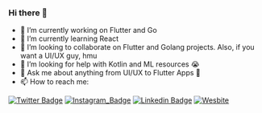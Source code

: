 ### Hi there 👋



- 🔭 I’m currently working on Flutter and Go
- 🌱 I’m currently learning React
- 👯 I’m looking to collaborate on Flutter and Golang projects. Also, if you want a UI/UX guy, hmu
- 🤔 I’m looking for help with Kotlin and ML resources 😭
- 💬 Ask me about anything from UI/UX to Flutter Apps 💪
- 📫 How to reach me:

[![Twitter Badge](https://img.shields.io/badge/-@sidv_22-1ca0f1?style=flat-square&labelColor=1ca0f1&logo=twitter&logoColor=white&link=https://twitter.com/sidv_22)](https://twitter.com/sidv_22) 
[![Instagram_Badge](https://img.shields.io/badge/-@sidv_22-fafafa?style=flat-square&logo=Instagram&logoColor=white&color=black&link=https://www.instagram.com/sidv_22/)](https://www.instagram.com/sidv_22/)
[![Linkedin Badge](https://img.shields.io/badge/-Siddhartha%20Varma-blue?style=flat-square&logo=Linkedin&logoColor=white&link=https://www.linkedin.com/in/siddharthav22/)](https://www.linkedin.com/in/ishan-khandelwal-apk/)
[![Wesbite](https://img.shields.io/badge/-My%20Website-blue?style=flat-square&logo=Web&logoColor=white&link=https://siddharthavarma.tech)](https://siddharthavarma.tech)
